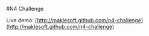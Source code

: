 #N4 Challenge

Live demo: [http://maklesoft.github.com/n4-challenge](http://maklesoft.github.com/n4-challenge)